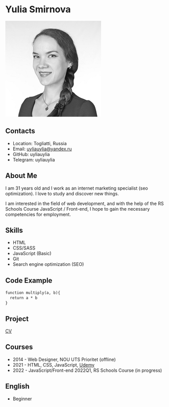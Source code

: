 # Yulia Smirnova
![Foto](foto.jpg)

## Contacts
* Location: Togliatti, Russia
* Email: uyliauylia@yandex.ru
* GitHub: uyliauylia
* Telegram: uyliauylia

## About Me
I am 31 years old and I work as an internet marketing specialist (seo optimization). I love to study and discover new things.

I am interested in the field of web development, and with the help of the RS Schools Course JavaScript / Front-end, I hope to gain the necessary competencies for employment.

## Skills
* HTML
* CSS/SASS
* JavaScript (Basic)
* Git
* Search engine optimization (SEO)

## Code Example
```
function multiply(a, b){
  return a * b
}
```

## Project
[CV](https://uyliauylia.github.io/rsschool-cv/cv)

## Courses
* 2014 - Web Designer, NOU UTS Prioritet (offline)
* 2021 - HTML, CSS, JavaScript, [Udemy](https://www.udemy.com)
* 2022 - JavaScript/Front-end 2022Q1, RS Schools Course (in progress)

## English
* Beginner
